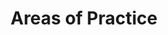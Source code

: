 ---
layout: child_layout/areas_of_practice_item_item
title: Areas of Practice
permalink: /areas-of-practice/areas-of-practice-item/areas-of-practice-item/
hero_image: /assets/img/content/backgrounds/bg-2.jpg
hero_options:
hero_caption_align: left
breadcrumbs: true
locational: true
---